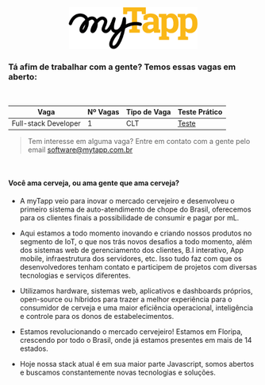 <p align="center">
  <img width="260" src="https://raw.githubusercontent.com/myTapp/temos-vagas/master/logo_mytapp_primario.png?raw=true">
</p>

### Tá afim de trabalhar com a gente? Temos essas vagas em aberto:
<br/>

Vaga | Nº Vagas | Tipo de Vaga | Teste Prático      
---- | ----------- | ----------- | -----------
Full-stack Developer | 1 | CLT | [Teste](https://github.com/myTapp/full-stack-test)
> Tem interesse em alguma vaga? Entre em contato com a gente pelo email software@mytapp.com.br
<br/>

#### Você ama cerveja, ou ama gente que ama cerveja?

- A myTapp veio para inovar o mercado cervejeiro e desenvolveu o primeiro sistema de auto-atendimento de chope do Brasil, oferecemos para os clientes finais a possibilidade de consumir e pagar por mL.

- Aqui estamos a todo momento inovando e criando nossos produtos no segmento de IoT, o que nos trás novos desafios a todo momento, além dos sistemas web de gerenciamento dos clientes, B.I interativo, App mobile, infraestrutura dos servidores, etc. Isso tudo faz com que os desenvolvedores tenham contato e participem de projetos com diversas tecnologias e serviços diferentes. 
- Utilizamos hardware, sistemas web, aplicativos e dashboards próprios, open-source ou híbridos para trazer a melhor experiência para o consumidor de cerveja e uma maior eficiência operacional, inteligência e controle para os donos de estabelecimentos. 

- Estamos revolucionando o mercado cervejeiro! Estamos em Floripa, crescendo por todo o Brasil, onde já estamos presentes em mais de 14 estados.

- Hoje nossa stack atual é em sua maior parte Javascript, somos abertos e buscamos constantemente novas tecnologias e soluções.
